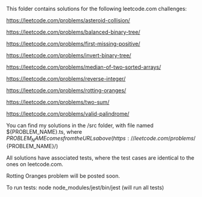 This folder contains solutions for the following leetcode.com challenges:

https://leetcode.com/problems/asteroid-collision/

https://leetcode.com/problems/balanced-binary-tree/

https://leetcode.com/problems/first-missing-positive/

https://leetcode.com/problems/invert-binary-tree/

https://leetcode.com/problems/median-of-two-sorted-arrays/

https://leetcode.com/problems/reverse-integer/

https://leetcode.com/problems/rotting-oranges/

https://leetcode.com/problems/two-sum/

https://leetcode.com/problems/valid-palindrome/

You can find my solutions in the /src folder, with file named ${PROBLEM_NAME}.ts, where ${PROBLEM_NAME} comes from the URLs above (https://leetcode.com/problems/${PROBLEM_NAME}/)

All solutions have associated tests, where the test cases are identical to the ones on leetcode.com.

Rotting Oranges problem will be posted soon.

To run tests: node node_modules/jest/bin/jest (will run all tests)